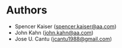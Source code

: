 # Authors

- Spencer Kaiser (spencer.kaiser@aa.com)
- John Kahn (john.kahn@aa.com)
- Jose U. Cantu (jcantu1988@gmail.com)